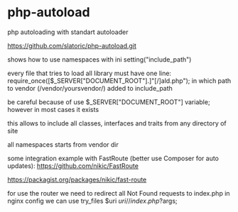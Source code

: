 # php-autoload
php autoloading with standart autoloader

https://github.com/slatoric/php-autoload.git

shows how to use namespaces with ini setting("include_path")

every file that tries to load all library must have one line: require_once([$_SERVER["DOCUMENT_ROOT"].]"[/]ald.php"); in which path to vendor (/vendor/yoursvendor/) added to include_path

be careful because of use $_SERVER["DOCUMENT_ROOT"] variable; however in most cases it exists

this allows to include all classes, interfaces and traits from any directory of site

all namespaces starts from vendor dir


some integration example with FastRoute (better use Composer for auto updates):
https://github.com/nikic/FastRoute

https://packagist.org/packages/nikic/fast-route

for use the router we need to redirect all Not Found requests to index.php in nginx config we can use try_files $uri $uri/ /index.php?$args;